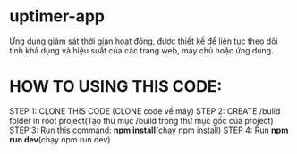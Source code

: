 # uptimer-app
 Ứng dụng giám sát thời gian hoạt động, được thiết kế để liên tục theo dõi tính khả dụng và hiệu suất của các trang web, máy chủ hoặc ứng dụng.
# HOW TO USING THIS CODE:
STEP 1: CLONE THIS CODE (CLONE code về máy)
STEP 2: CREATE /bulid folder in root project(Tạo thư mục /build trong thư mục gốc của project)
STEP 3: Run this command: **npm install**(chạy npm install)
STEP 4: Run **npm run dev**(chạy npm run dev)
